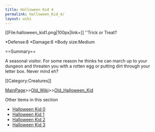 ```yaml
---
title: Halloween Kid 4
permalink: Halloween_Kid_4/
layout: wiki
---
```

[[File:halloween_kid1.png|100px|link=]] ''Trick or Treat?

*Defense:8
*Damage:8
*Body size:Medium

==Summary==

A seasonal visitor. For some reason he thinks he can march up to your dungeon and threaten you with a rotten egg or putting dirt through your letter box. Never mind eh?

[[Category:Creatures]]

[MainPage](/keeperrl_wiki/ "wikilink")>>[Old_Wiki](/keeperrl_wiki/Old_Wiki "wikilink")>>[Old_Halloween_Kid](/keeperrl_wiki/Old_Halloween_Kid "wikilink")

Other items in this section
-    [Halloween Kid 0](/keeperrl_wiki/Halloween_Kid_0 "wikilink")
-    [Halloween Kid 1](/keeperrl_wiki/Halloween_Kid_1 "wikilink")
-    [Halloween Kid 2](/keeperrl_wiki/Halloween_Kid_2 "wikilink")
-    [Halloween Kid 3](/keeperrl_wiki/Halloween_Kid_3 "wikilink")
